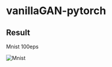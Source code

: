 # vanillaGAN-pytorch

## Result 
Mnist 100eps

![Mnist](https://github.com/minlee077/vanillaGAN-pytorch/blob/master/assets/vanillaGAN_mnist.gif?raw=true)
